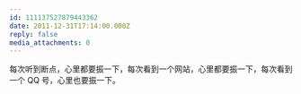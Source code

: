 ```yaml
---
id: 111137527879443362
date: 2011-12-31T17:14:00.000Z
reply: false
media_attachments: 0
---
```


每次听到断点，心里都要振一下，每次看到一个网站，心里都要振一下，每次看到一个 QQ 号，心里也要振一下。 ​​​​

